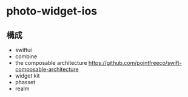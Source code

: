 # photo-widget-ios

## 構成

- swiftui
- combine
- the composable architecture
  https://github.com/pointfreeco/swift-composable-architecture
- widget kit
- phasset
- realm

